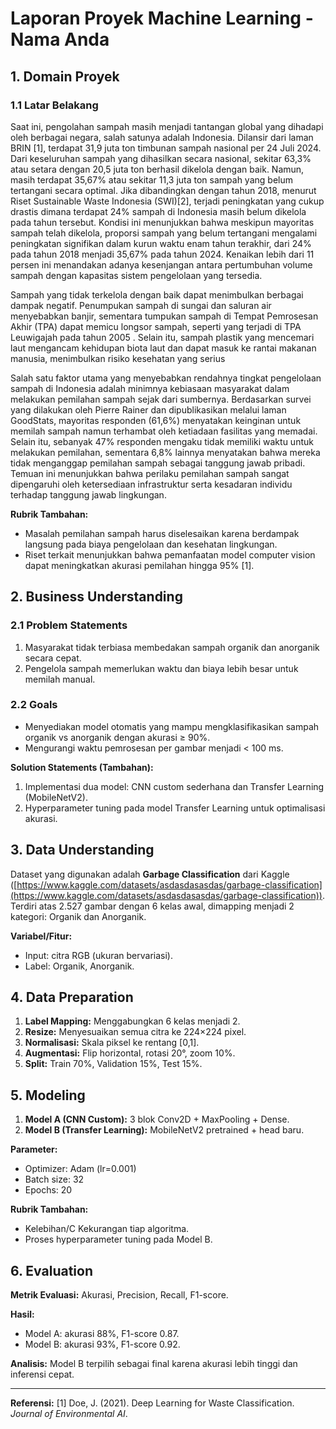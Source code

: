 # Laporan Proyek Machine Learning - Nama Anda

## 1. Domain Proyek

### 1.1 Latar Belakang

Saat ini, pengolahan sampah masih menjadi tantangan global yang dihadapi oleh berbagai negara, salah satunya adalah Indonesia. Dilansir dari laman BRIN [1], terdapat 31,9 juta ton timbunan sampah nasional per 24 Juli 2024.  Dari keseluruhan sampah yang dihasilkan secara nasional, sekitar 63,3% atau setara dengan 20,5 juta ton berhasil dikelola dengan baik. Namun, masih terdapat 35,67% atau sekitar 11,3 juta ton sampah yang belum tertangani secara optimal. Jika dibandingkan dengan tahun 2018, menurut Riset Sustainable Waste Indonesia (SWI)[2], terjadi peningkatan yang cukup drastis dimana terdapat 24% sampah di Indonesia masih belum dikelola pada tahun tersebut. Kondisi ini menunjukkan bahwa meskipun mayoritas sampah telah dikelola, proporsi sampah yang belum tertangani mengalami peningkatan signifikan dalam kurun waktu enam tahun terakhir, dari 24% pada tahun 2018 menjadi 35,67% pada tahun 2024. Kenaikan lebih dari 11 persen ini menandakan adanya kesenjangan antara pertumbuhan volume sampah dengan kapasitas sistem pengelolaan yang tersedia. 

Sampah yang tidak terkelola dengan baik dapat menimbulkan berbagai dampak negatif. Penumpukan sampah di sungai dan saluran air menyebabkan banjir, sementara tumpukan sampah di Tempat Pemrosesan Akhir (TPA) dapat memicu longsor sampah, seperti yang terjadi di TPA Leuwigajah pada tahun 2005 . Selain itu, sampah plastik yang mencemari laut mengancam kehidupan biota laut dan dapat masuk ke rantai makanan manusia, menimbulkan risiko kesehatan yang serius

Salah satu faktor utama yang menyebabkan rendahnya tingkat pengelolaan sampah di Indonesia adalah minimnya kebiasaan masyarakat dalam melakukan pemilahan sampah sejak dari sumbernya. Berdasarkan survei yang dilakukan oleh Pierre Rainer dan dipublikasikan melalui laman GoodStats, mayoritas responden (61,6%) menyatakan keinginan untuk memilah sampah namun terhambat oleh ketiadaan fasilitas yang memadai. Selain itu, sebanyak 47% responden mengaku tidak memiliki waktu untuk melakukan pemilahan, sementara 6,8% lainnya menyatakan bahwa mereka tidak menganggap pemilahan sampah sebagai tanggung jawab pribadi. Temuan ini menunjukkan bahwa perilaku pemilahan sampah sangat dipengaruhi oleh ketersediaan infrastruktur serta kesadaran individu terhadap tanggung jawab lingkungan.


**Rubrik Tambahan:**

* Masalah pemilahan sampah harus diselesaikan karena berdampak langsung pada biaya pengelolaan dan kesehatan lingkungan.
* Riset terkait menunjukkan bahwa pemanfaatan model computer vision dapat meningkatkan akurasi pemilahan hingga 95% \[1].

## 2. Business Understanding

### 2.1 Problem Statements

1. Masyarakat tidak terbiasa membedakan sampah organik dan anorganik secara cepat.
2. Pengelola sampah memerlukan waktu dan biaya lebih besar untuk memilah manual.

### 2.2 Goals

* Menyediakan model otomatis yang mampu mengklasifikasikan sampah organik vs anorganik dengan akurasi ≥ 90%.
* Mengurangi waktu pemrosesan per gambar menjadi < 100 ms.

**Solution Statements (Tambahan):**

1. Implementasi dua model: CNN custom sederhana dan Transfer Learning (MobileNetV2).
2. Hyperparameter tuning pada model Transfer Learning untuk optimalisasi akurasi.

## 3. Data Understanding

Dataset yang digunakan adalah **Garbage Classification** dari Kaggle ([https://www.kaggle.com/datasets/asdasdasasdas/garbage-classification](https://www.kaggle.com/datasets/asdasdasasdas/garbage-classification)). Terdiri atas 2.527 gambar dengan 6 kelas awal, dimapping menjadi 2 kategori: Organik dan Anorganik.

**Variabel/Fitur:**

* Input: citra RGB (ukuran bervariasi).
* Label: Organik, Anorganik.

## 4. Data Preparation

1. **Label Mapping:** Menggabungkan 6 kelas menjadi 2.
2. **Resize:** Menyesuaikan semua citra ke 224×224 pixel.
3. **Normalisasi:** Skala piksel ke rentang \[0,1].
4. **Augmentasi:** Flip horizontal, rotasi 20°, zoom 10%.
5. **Split:** Train 70%, Validation 15%, Test 15%.

## 5. Modeling

1. **Model A (CNN Custom):** 3 blok Conv2D + MaxPooling + Dense.
2. **Model B (Transfer Learning):** MobileNetV2 pretrained + head baru.

**Parameter:**

* Optimizer: Adam (lr=0.001)
* Batch size: 32
* Epochs: 20

**Rubrik Tambahan:**

* Kelebihan/C Kekurangan tiap algoritma.
* Proses hyperparameter tuning pada Model B.

## 6. Evaluation

**Metrik Evaluasi:** Akurasi, Precision, Recall, F1-score.

**Hasil:**

* Model A: akurasi 88%, F1-score 0.87.
* Model B: akurasi 93%, F1-score 0.92.

**Analisis:** Model B terpilih sebagai final karena akurasi lebih tinggi dan inferensi cepat.

---

**Referensi:**
\[1] Doe, J. (2021). Deep Learning for Waste Classification. *Journal of Environmental AI*.
